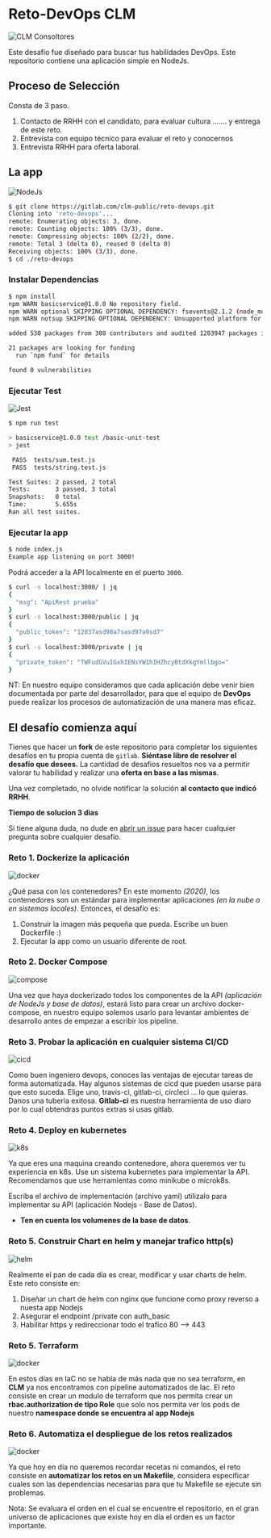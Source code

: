 # Reto-DevOps CLM
![CLM Consoltores](./img/clm.png)

Este desafío fue diseñado para buscar tus habilidades DevOps. Este repositorio contiene una aplicación simple en NodeJs.

## Proceso de Selección

Consta de 3 paso.
  1. Contacto de RRHH con el candidato, para evaluar cultura ....... y entrega de este reto.
  2. Entrevista con equipo técnico para evaluar el reto y conocernos
  3. Entrevista RRHH para oferta laboral.

## La app
![NodeJs](./img/nodejs.png)

```bash
$ git clone https://gitlab.com/clm-public/reto-devops.git
Cloning into 'reto-devops'...
remote: Enumerating objects: 3, done.
remote: Counting objects: 100% (3/3), done.
remote: Compressing objects: 100% (2/2), done.
remote: Total 3 (delta 0), reused 0 (delta 0)
Receiving objects: 100% (3/3), done.
$ cd ./reto-devops

```
### Instalar Dependencias
```bash
$ npm install
npm WARN basicservice@1.0.0 No repository field.
npm WARN optional SKIPPING OPTIONAL DEPENDENCY: fsevents@2.1.2 (node_modules/fsevents):
npm WARN notsup SKIPPING OPTIONAL DEPENDENCY: Unsupported platform for fsevents@2.1.2: wanted {"os":"darwin","arch":"any"} (current: {"os":"linux","arch":"x64"})

added 530 packages from 308 contributors and audited 1203947 packages in 34.589s

21 packages are looking for funding
  run `npm fund` for details

found 0 vulnerabilities
```
### Ejecutar Test
![Jest](./img/jest.jpg)

```bash
$ npm run test

> basicservice@1.0.0 test /basic-unit-test
> jest

 PASS  tests/sum.test.js
 PASS  tests/string.test.js

Test Suites: 2 passed, 2 total
Tests:       3 passed, 3 total
Snapshots:   0 total
Time:        5.655s
Ran all test suites.
```

### Ejecutar la app
```bash
$ node index.js
Example app listening on port 3000!
```
Podrá acceder a la API localmente en el puerto `3000`.

```bash
$ curl -s localhost:3000/ | jq
{
  "msg": "ApiRest prueba"
}
$ curl -s localhost:3000/public | jq
{
  "public_token": "12837asd98a7sasd97a9sd7"
}
$ curl -s localhost:3000/private | jq
{
  "private_token": "TWFudGVuIGxhIENsYW1hIHZhcyBtdXkgYmllbgo="
}
```

NT: En nuestro equipo consideramos que cada aplicación debe venir bien documentada por parte del desarrollador, para que el equipo de **DevOps** puede realizar los procesos de automatización de una manera mas eficaz.

## El desafío comienza aquí
Tienes que hacer un **fork** de este repositorio para completar los siguientes desafíos en tu propia cuenta de `gitlab`. **Siéntase libre de resolver el desafío que desees.** La cantidad de desafios resueltos nos va a permitir valorar tu habilidad y realizar una **oferta en base a las mismas**.

Una vez completado, no olvide notificar la solución **al contacto que indicó RRHH**.

**Tiempo de solucion 3 dias**

Si tiene alguna duda, no dude en [abrir un issue](https://gitlab.com/clm-public/reto-devops/issues) para hacer cualquier pregunta sobre cualquier desafío.

### Reto 1. Dockerize la aplicación
![docker](./img/nodedoker.jpg)

¿Qué pasa con los contenedores? En este momento *(2020)*, los contenedores son un estándar para implementar aplicaciones *(en la nube o en sistemas locales)*. Entonces, el desafío es:
1. Construir la imagen más pequeña que pueda. Escribe un buen Dockerfile :)
2. Ejecutar la app como un usuario diferente de root.

### Reto 2. Docker Compose
![compose](./img/docker-compose.png)

Una vez que haya dockerizado todos los componentes de la API *(aplicación de NodeJs y base de datos)*, estará listo para crear un archivo docker-compose, en nuestro equipo solemos usarlo para levantar ambientes de desarrollo antes de empezar a escribir los pipeline.

### Reto 3. Probar la aplicación en cualquier sistema CI/CD
![cicd](./img/cicd.jpg)

Como buen ingeniero devops, conoces las ventajas de ejecutar tareas de forma automatizada. Hay algunos sistemas de cicd que pueden usarse para que esto suceda. Elige uno, travis-ci, gitlab-ci, circleci ... lo que quieras. Danos una tubería exitosa. **Gitlab-ci** es nuestra herramienta de uso diaro por lo cual obtendras puntos extras si usas gitlab.

### Reto 4. Deploy en kubernetes
![k8s](./img/k8s.png)

Ya que eres una maquina creando contenedore, ahora queremos ver tu experiencia en k8s. Use un sistema kubernetes para implementar la API. Recomendamos que use herramientas como minikube o microk8s.

Escriba el archivo de implementación (archivo yaml) utilizalo para implementar su API (aplicación Nodejs - Base de Datos).

* **Ten en cuenta los volumenes de la base de datos**.

### Reto 5. Construir Chart en helm y manejar trafico http(s)
![helm](./img/helm-logo-1.jpg)

Realmente el pan de cada día es crear, modificar y usar charts de helm. Este reto consiste en:

1. Diseñar un chart de helm con nginx que funcione como proxy reverso a nuesta app Nodejs
2. Asegurar el endpoint /private con auth_basic
3. Habilitar https y redireccionar todo el trafico 80 --> 443

### Reto 5. Terraform
![docker](./img/tf.png)

En estos días en IaC no se habla de más nada que no sea terraform, en **CLM** ya nos encontramos con pipeline automatizados de Iac. El reto consiste en crear un modulo de terraform que nos permita crear un **rbac.authorization de tipo Role** que solo nos permita ver los pods de nuestro **namespace donde se encuentra al app Nodejs**

### Reto 6. Automatiza el despliegue de los retos realizados
![docker](./img/make.gif)

Ya que hoy en día no queremos recordar recetas ni comandos, el reto consiste en **automatizar los retos en un Makefile**, considera especificar cuales son las dependencias necesarias para que tu Makefile se ejecute sin problemas.


Nota: Se evaluara el orden en el cual se encuentre el repositorio, en el gran universo de aplicaciones que existe hoy en día el orden es un factor importante.
